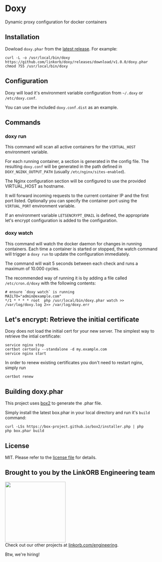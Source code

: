 Doxy
=======================================================

Dynamic proxy configuration for docker containers

## Installation

Dowload `doxy.phar` from the [latest release](github.com/linkorb/doxy/releases/latest). For example:

    curl -L -o /usr/local/bin/doxy https://github.com/linkorb/doxy/releases/download/v1.0.0/doxy.phar
    chmod 755 /usr/local/bin/doxy
    
## Configuration

Doxy will load it's environment variable configuration from `~/.doxy` or `/etc/doxy.conf`.

You can use the included `doxy.conf.dist` as an example.

## Commands

### doxy run

This command will scan all active containers for the `VIRTUAL_HOST` environment variable.

For each running container, a section is generated in the config file.
The resulting `doxy.conf` will be generated in the path defined in `DOXY_NGINX_OUTPUT_PATH` (usually `/etc/nginx/sites-enabled`).

The Nginx configuration section will be configured to use the provided VIRTUAL_HOST as hostname.

It will forward incoming requests to the current container IP and the first port listed. Optionally you can specify
the container port using the `VIRTUAL_PORT` environment variable.

If an environment variable `LETSENCRYPT_EMAIL` is defined, the appropriate let's encrypt configuration is added to the configuration.

### doxy watch

This command will watch the docker daemon for changes in running containers.
Each time a container is started or stopped, the watch command will trigger a `doxy run` to update the configuration immediately.

The command will wait 5 seconds between each check and runs a maximum of 10.000 cycles.

The recommended way of running it is by adding a file called `/etc/cron.d/doxy` with the following contents:

    # ensure `doxy watch` is running
    MAILTO="admin@example.com"
    */1 * * * * root  php /usr/local/bin/doxy.phar watch >> /var/log/doxy.log 2>> /var/log/doxy.err

## Let's encrypt: Retrieve the initial certificate

Doxy does not load the initial cert for your new server. The simplest way to retrieve the intial certificate:

    service nginx stop
    certbot certonly --standalone -d my.example.com
    service nginx start

In order to renew existing certificates you don't need to restart nginx, simply run

    certbot renew

## Building doxy.phar

This project uses [box2](https://box-project.github.io/box2/s) to generate the .phar file.

Simply install the latest box.phar in your local directory and run it's `build` command:

    curl -LSs https://box-project.github.io/box2/installer.php | php
    php box.phar build

## License

MIT. Please refer to the [license file](LICENSE) for details.

## Brought to you by the LinkORB Engineering team

<img src="http://www.linkorb.com/d/meta/tier1/images/linkorbengineering-logo.png" width="200px" /><br />
Check out our other projects at [linkorb.com/engineering](http://www.linkorb.com/engineering).

Btw, we're hiring!
